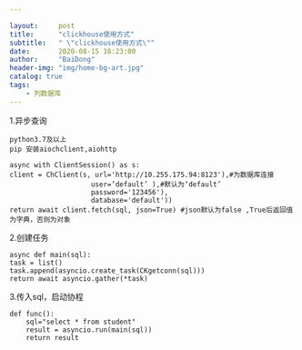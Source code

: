 ```yaml
---

layout:     post
title:      "clickhouse使用方式"
subtitle:   " \"clickhouse使用方式\""
date:       2020-08-15 18:23:00
author:     "BaiDong"
header-img: "img/home-bg-art.jpg"
catalog: true
tags:
    - 列数据库
---
```


1.异步查询

    python3.7及以上
    pip 安装aiochclient,aiohttp

    async with ClientSession() as s:
    client = ChClient(s, url='http://10.255.175.94:8123'),#为数据库连接
                        user=‘default’ ),#默认为‘default’
                        password='123456'),
                        database='default'))
    return await client.fetch(sql, json=True) #json默认为false ,True后返回值为字典，否则为对象

2.创建任务

    async def main(sql):
    task = list()
    task.append(asyncio.create_task(CKgetconn(sql)))
    return await asyncio.gather(*task)

    
3.传入sql，启动协程

    def func():
        sql="select * from student"
        result = asyncio.run(main(sql))
        return result